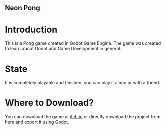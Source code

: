 ## Neon Pong

# Introduction

This is a Pong game created in Godot Game Engine.
The game was created to learn about Godot and Game Development in general.

# State

It is completely playable and finished, you can play it alone or with a friend.

# Where to Download?

You can download the game at [itch.io](https://justantors.itch.io/neonpong) or directly download the project from here and export it using Godot.

